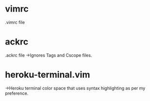 # vimrc
.vimrc file

# ackrc
.ackrc file
->Ignores Tags and Cscope files.

# heroku-terminal.vim
->Heroku terminal color space that uses syntax highlighting as per my preference.
